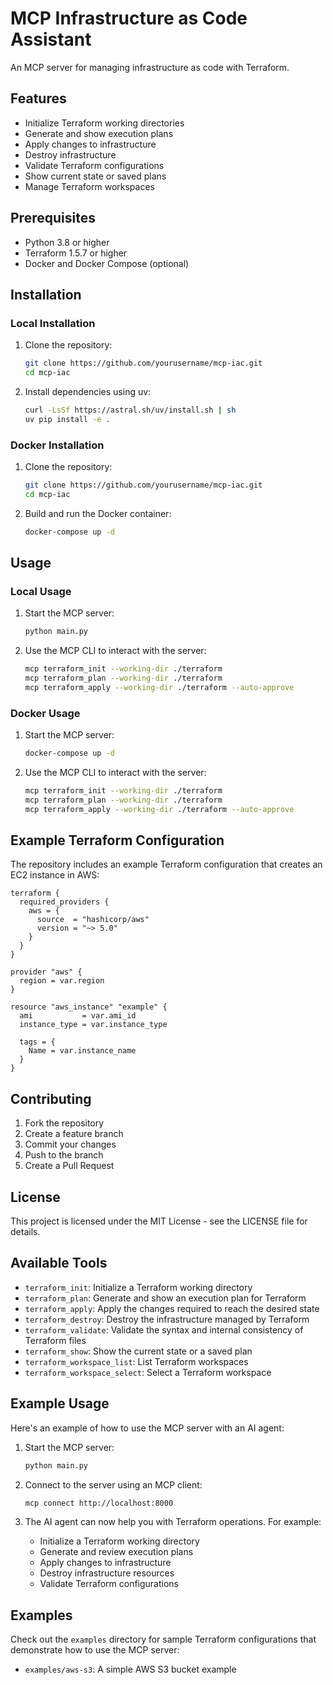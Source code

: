 # MCP Infrastructure as Code Assistant

An MCP server for managing infrastructure as code with Terraform.

## Features

- Initialize Terraform working directories
- Generate and show execution plans
- Apply changes to infrastructure
- Destroy infrastructure
- Validate Terraform configurations
- Show current state or saved plans
- Manage Terraform workspaces

## Prerequisites

- Python 3.8 or higher
- Terraform 1.5.7 or higher
- Docker and Docker Compose (optional)

## Installation

### Local Installation

1. Clone the repository:
   ```bash
   git clone https://github.com/yourusername/mcp-iac.git
   cd mcp-iac
   ```

2. Install dependencies using uv:
   ```bash
   curl -LsSf https://astral.sh/uv/install.sh | sh
   uv pip install -e .
   ```

### Docker Installation

1. Clone the repository:
   ```bash
   git clone https://github.com/yourusername/mcp-iac.git
   cd mcp-iac
   ```

2. Build and run the Docker container:
   ```bash
   docker-compose up -d
   ```

## Usage

### Local Usage

1. Start the MCP server:
   ```bash
   python main.py
   ```

2. Use the MCP CLI to interact with the server:
   ```bash
   mcp terraform_init --working-dir ./terraform
   mcp terraform_plan --working-dir ./terraform
   mcp terraform_apply --working-dir ./terraform --auto-approve
   ```

### Docker Usage

1. Start the MCP server:
   ```bash
   docker-compose up -d
   ```

2. Use the MCP CLI to interact with the server:
   ```bash
   mcp terraform_init --working-dir ./terraform
   mcp terraform_plan --working-dir ./terraform
   mcp terraform_apply --working-dir ./terraform --auto-approve
   ```

## Example Terraform Configuration

The repository includes an example Terraform configuration that creates an EC2 instance in AWS:

```hcl
terraform {
  required_providers {
    aws = {
      source  = "hashicorp/aws"
      version = "~> 5.0"
    }
  }
}

provider "aws" {
  region = var.region
}

resource "aws_instance" "example" {
  ami           = var.ami_id
  instance_type = var.instance_type

  tags = {
    Name = var.instance_name
  }
}
```

## Contributing

1. Fork the repository
2. Create a feature branch
3. Commit your changes
4. Push to the branch
5. Create a Pull Request

## License

This project is licensed under the MIT License - see the LICENSE file for details.

## Available Tools

- `terraform_init`: Initialize a Terraform working directory
- `terraform_plan`: Generate and show an execution plan for Terraform
- `terraform_apply`: Apply the changes required to reach the desired state
- `terraform_destroy`: Destroy the infrastructure managed by Terraform
- `terraform_validate`: Validate the syntax and internal consistency of Terraform files
- `terraform_show`: Show the current state or a saved plan
- `terraform_workspace_list`: List Terraform workspaces
- `terraform_workspace_select`: Select a Terraform workspace

## Example Usage

Here's an example of how to use the MCP server with an AI agent:

1. Start the MCP server:
   ```bash
   python main.py
   ```

2. Connect to the server using an MCP client:
   ```bash
   mcp connect http://localhost:8000
   ```

3. The AI agent can now help you with Terraform operations. For example:
   - Initialize a Terraform working directory
   - Generate and review execution plans
   - Apply changes to infrastructure
   - Destroy infrastructure resources
   - Validate Terraform configurations

## Examples

Check out the `examples` directory for sample Terraform configurations that demonstrate how to use the MCP server:

- `examples/aws-s3`: A simple AWS S3 bucket example
